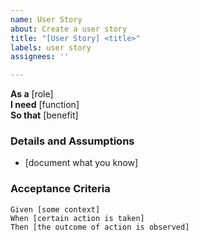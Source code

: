 ```yaml
---
name: User Story
about: Create a user story
title: "[User Story] <title>"
labels: user story
assignees: ''

---
```


**As a** [role]  
**I need** [function]  
**So that** [benefit]  

### Details and Assumptions
* [document what you know]  

### Acceptance Criteria
```gherkin
Given [some context]  
When [certain action is taken]  
Then [the outcome of action is observed]  
